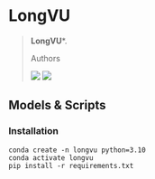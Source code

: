 # LongVU

> **LongVU***.
>
> Authors
>
> <a href=''><img src='https://img.shields.io/badge/arXiv-paper-red'></a> <a href=''><img src='https://img.shields.io/badge/Demo-space-blue'></a>

## Models & Scripts

### Installation
```
conda create -n longvu python=3.10
conda activate longvu
pip install -r requirements.txt
```
